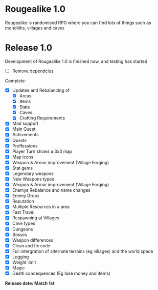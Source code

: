 # Rougealike 1.0
Rougealike is randomised RPG where you can find lots of things such as monoliths, villages and caves

# Release 1.0
Development of Rougealike 1.0 is finished now, and testing has started

- [ ] Remove dependcies

Complete:
- [x] Updates and Rebalancing of
  - [x] Areas
  - [x] Items
  - [x] Stats
  - [x] Caves
  - [x] Crafting Requirements
- [x] Mod support
- [x] Main Quest
- [x] Achivements
- [x] Quests
- [x] Proffessions
- [x] Player Turn shows a 3x3 map
- [x] Map icons
- [x] Weapon &  Armor improvement (Village Forging)
- [x] Stat gems
- [x] Legendary weapons
- [x] New Weapons types
- [x] Weapon &  Armor improvement (Village Forging)
- [x] Enemys Rebalance and name changes
- [x] Enemy Drops
- [x] Reputation
- [x] Multiple Resources in a area
- [x] Fast Travel
- [x] Respawning at Villages
- [x] Cave types
- [x] Dungeons
- [x] Bosses
- [x] Weapon differences
- [x] Clean and fix code
- [x] Full intergration of alternate terrains (eg villages) and the world space
- [x] Logging
- [x] Weight limit
- [x] Magic
- [x] Death concequences (Eg lose money and items)

__Release date:  March 1st__
